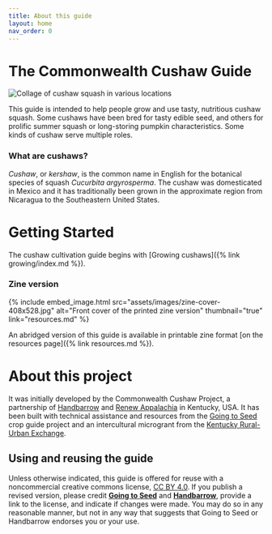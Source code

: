```yaml
---
title: About this guide
layout: home
nav_order: 0
---
```


# The Commonwealth Cushaw Guide

![Collage of cushaw squash in various locations](assets/images/cushaw-homepage-banner-1000x250.png)

This guide is intended to help people grow and use tasty, nutritious cushaw squash. Some cushaws have been bred for tasty edible seed, and others for prolific summer squash or long-storing pumpkin characteristics. Some kinds of cushaw serve multiple roles.

### What are cushaws?

_Cushaw_, or _kershaw_, is the common name in English for the botanical species of squash _Cucurbita argyrosperma_. The cushaw was domesticated in Mexico and it has traditionally been grown in the approximate region from Nicaragua to the Southeastern United States.

# Getting Started

The cushaw cultivation guide begins with [Growing cushaws]({% link growing/index.md %}).

### Zine version

{% include embed_image.html
    src="assets/images/zine-cover-408x528.jpg"
    alt="Front cover of the printed zine version"
    thumbnail="true"
    link="resources.md"
%}

An abridged version of this guide is available in printable zine format [on the resources page]({% link resources.md %}).

# About this project

It was initially developed by the Commonwealth Cushaw Project, a partnership of [Handbarrow](https://handbarrow.org/) and [Renew Appalachia](https://renewappalachia.org/) in Kentucky, USA. It has been built with technical assistance and resources from the [Going to Seed](https://goingtoseed.org/) crop guide project and an intercultural microgrant from the [Kentucky Rural-Urban Exchange](https://kyrux.org/).

## Using and reusing the guide

Unless otherwise indicated, this guide is offered for reuse with a noncommercial creative commons license, [CC BY 4.0](https://creativecommons.org/licenses/by/4.0/). If you publish a revised version, please credit **[Going to Seed](https://goingtoseed.org/)** and **[Handbarrow](https://handbarrow.org/)**, provide a link to the license, and indicate if changes were made. You may do so in any reasonable manner, but not in any way that suggests that Going to Seed or Handbarrow endorses you or your use.